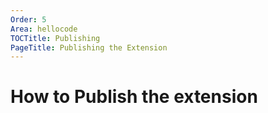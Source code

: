 ```yaml
---
Order: 5
Area: hellocode
TOCTitle: Publishing
PageTitle: Publishing the Extension
---
```


# How to Publish the extension